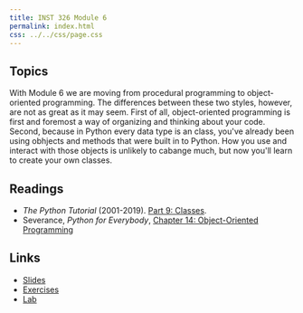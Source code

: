 ```yaml
---
title: INST 326 Module 6
permalink: index.html
css: ../../css/page.css
---
```


## Topics

With Module 6 we are moving from procedural programming to object-oriented programming. The differences between these two styles, however, are not as great as it may seem. First of all, object-oriented programming is first and foremost a way of organizing and thinking about your code. Second, because in Python every data type is an class, you've already been using obhjects and methods that were built in to Python.  How you use and interact with those objects is unlikely to cabange much, but now you'll learn to create your own classes.

## Readings

- _The Python Tutorial_ (2001-2019). [Part 9: Classes](https://docs.python.org/3/tutorial/classes.html).
- Severance, _Python for Everybody_, [Chapter 14: Object-Oriented Programming](https://www.py4e.com/html3/14-objects)

## Links

- [Slides](slides.html)
- [Exercises](exercises)
- [Lab](lab)